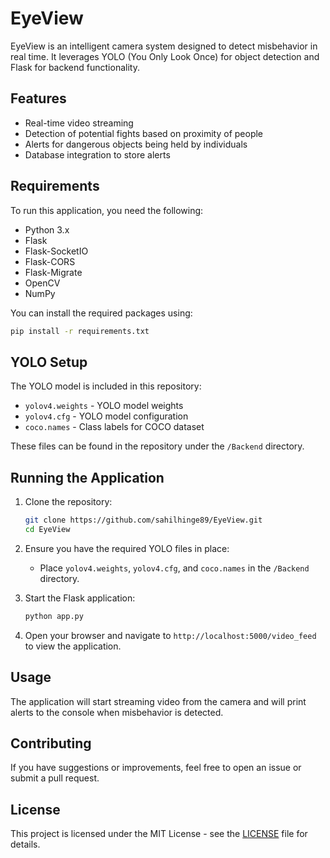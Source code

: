 
# EyeView

EyeView is an intelligent camera system designed to detect misbehavior in real time. It leverages YOLO (You Only Look Once) for object detection and Flask for backend functionality.

## Features

- Real-time video streaming
- Detection of potential fights based on proximity of people
- Alerts for dangerous objects being held by individuals
- Database integration to store alerts

## Requirements

To run this application, you need the following:

- Python 3.x
- Flask
- Flask-SocketIO
- Flask-CORS
- Flask-Migrate
- OpenCV
- NumPy

You can install the required packages using:

```bash
pip install -r requirements.txt
```

## YOLO Setup

The YOLO model is included in this repository:

- `yolov4.weights` - YOLO model weights
- `yolov4.cfg` - YOLO model configuration
- `coco.names` - Class labels for COCO dataset

These files can be found in the repository under the `/Backend` directory.

## Running the Application

1. Clone the repository:

   ```bash
   git clone https://github.com/sahilhinge89/EyeView.git
   cd EyeView
   ```

2. Ensure you have the required YOLO files in place:

   - Place `yolov4.weights`, `yolov4.cfg`, and `coco.names` in the `/Backend` directory.

3. Start the Flask application:

   ```bash
   python app.py
   ```

4. Open your browser and navigate to `http://localhost:5000/video_feed` to view the application.

## Usage

The application will start streaming video from the camera and will print alerts to the console when misbehavior is detected. 

## Contributing

If you have suggestions or improvements, feel free to open an issue or submit a pull request.

## License

This project is licensed under the MIT License - see the [LICENSE](https://github.com/sahilhinge89/EyeView/blob/main/LICENSE) file for details.
```

